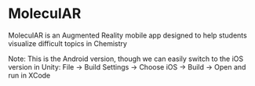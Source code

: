# MoleculAR
MoleculAR is an Augmented Reality mobile app designed to help students visualize difficult topics in Chemistry

Note: This is the Android version, though we can easily switch to the iOS version in Unity: 
  File -> Build Settings -> Choose iOS -> Build -> Open and run in XCode
  
  
